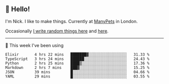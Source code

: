 ## 👋 Hello! 

I'm Nick. I like to make things. Currently at [ManyPets](https://manypets.com) in London.

Occasionally [I write random things here](https://nicksnell.com) and [here](https://twitter.com/nicksnell).

-------

🚀 This week I've been using

<!--START_SECTION:waka-->

```text
Elixir       4 hrs 22 mins   ███████▓░░░░░░░░░░░░░░░░░   31.33 %
TypeScript   3 hrs 24 mins   ██████░░░░░░░░░░░░░░░░░░░   24.43 %
Python       2 hrs 25 mins   ████▒░░░░░░░░░░░░░░░░░░░░   17.36 %
Markdown     2 hrs 7 mins    ███▓░░░░░░░░░░░░░░░░░░░░░   15.25 %
JSON         39 mins         █░░░░░░░░░░░░░░░░░░░░░░░░   04.66 %
YAML         29 mins         █░░░░░░░░░░░░░░░░░░░░░░░░   03.55 %
```

<!--END_SECTION:waka-->
